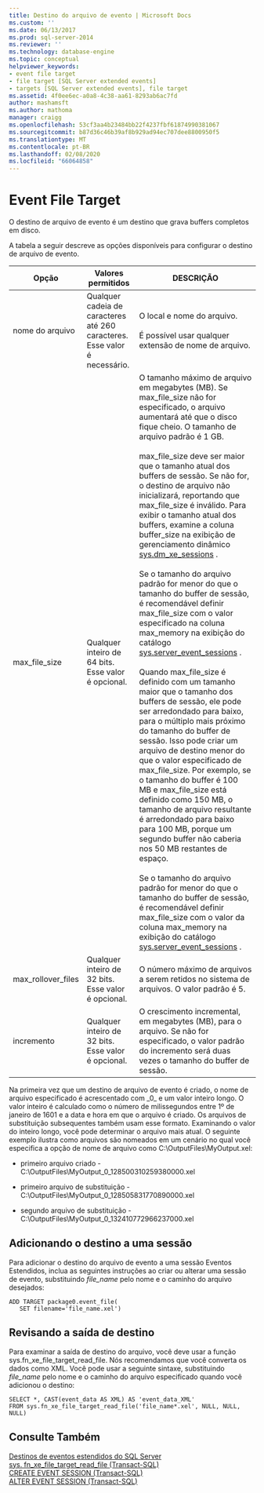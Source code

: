 ```yaml
---
title: Destino do arquivo de evento | Microsoft Docs
ms.custom: ''
ms.date: 06/13/2017
ms.prod: sql-server-2014
ms.reviewer: ''
ms.technology: database-engine
ms.topic: conceptual
helpviewer_keywords:
- event file target
- file target [SQL Server extended events]
- targets [SQL Server extended events], file target
ms.assetid: 4f0ee6ec-a0a8-4c38-aa61-8293ab6ac7fd
author: mashamsft
ms.author: mathoma
manager: craigg
ms.openlocfilehash: 53cf3aa4b23484bb22f4237fbf61874990381067
ms.sourcegitcommit: b87d36c46b39af8b929ad94ec707dee8800950f5
ms.translationtype: MT
ms.contentlocale: pt-BR
ms.lasthandoff: 02/08/2020
ms.locfileid: "66064858"
---
```

# <a name="event-file-target"></a>Event File Target
  O destino de arquivo de evento é um destino que grava buffers completos em disco.  
  
 A tabela a seguir descreve as opções disponíveis para configurar o destino de arquivo de evento.  
  
|Opção|Valores permitidos|DESCRIÇÃO|  
|------------|--------------------|-----------------|  
|nome do arquivo|Qualquer cadeia de caracteres até 260 caracteres. Esse valor é necessário.|O local e nome do arquivo.<br /><br /> É possível usar qualquer extensão de nome de arquivo.|  
|max_file_size|Qualquer inteiro de 64 bits. Esse valor é opcional.|O tamanho máximo de arquivo em megabytes (MB). Se max_file_size não for especificado, o arquivo aumentará até que o disco fique cheio. O tamanho de arquivo padrão é 1 GB.<br /><br /> max_file_size deve ser maior que o tamanho atual dos buffers de sessão. Se não for, o destino de arquivo não inicializará, reportando que max_file_size é inválido. Para exibir o tamanho atual dos buffers, examine a coluna buffer_size na exibição de gerenciamento dinâmico [sys.dm_xe_sessions](/sql/relational-databases/system-dynamic-management-views/sys-dm-xe-sessions-transact-sql) .<br /><br /> Se o tamanho do arquivo padrão for menor do que o tamanho do buffer de sessão, é recomendável definir max_file_size com o valor especificado na coluna max_memory na exibição do catálogo [sys.server_event_sessions](/sql/relational-databases/system-catalog-views/sys-server-event-sessions-transact-sql) .<br /><br /> Quando max_file_size é definido com um tamanho maior que o tamanho dos buffers de sessão, ele pode ser arredondado para baixo, para o múltiplo mais próximo do tamanho do buffer de sessão. Isso pode criar um arquivo de destino menor do que o valor especificado de max_file_size. Por exemplo, se o tamanho do buffer é 100 MB e max_file_size está definido como 150 MB, o tamanho de arquivo resultante é arredondado para baixo para 100 MB, porque um segundo buffer não caberia nos 50 MB restantes de espaço.<br /><br /> Se o tamanho do arquivo padrão for menor do que o tamanho do buffer de sessão, é recomendável definir max_file_size com o valor da coluna max_memory na exibição do catálogo [sys.server_event_sessions](/sql/relational-databases/system-catalog-views/sys-server-event-sessions-transact-sql) .|  
|max_rollover_files|Qualquer inteiro de 32 bits. Esse valor é opcional.|O número máximo de arquivos a serem retidos no sistema de arquivos. O valor padrão é 5.|  
|incremento|Qualquer inteiro de 32 bits. Esse valor é opcional.|O crescimento incremental, em megabytes (MB), para o arquivo. Se não for especificado, o valor padrão do incremento será duas vezes o tamanho do buffer de sessão.|  
  
 Na primeira vez que um destino de arquivo de evento é criado, o nome de arquivo especificado é acrescentado com _0\_ e um valor inteiro longo. O valor inteiro é calculado como o número de milissegundos entre 1º de janeiro de 1601 e a data e hora em que o arquivo é criado. Os arquivos de substituição subsequentes também usam esse formato. Examinando o valor do inteiro longo, você pode determinar o arquivo mais atual. O seguinte exemplo ilustra como arquivos são nomeados em um cenário no qual você especifica a opção de nome de arquivo como C:\OutputFiles\MyOutput.xel:  
  
-   primeiro arquivo criado - C:\OutputFiles\MyOutput_0_128500310259380000.xel  
  
-   primeiro arquivo de substituição - C:\OutputFiles\MyOutput_0_128505831770890000.xel  
  
-   segundo arquivo de substituição - C:\OutputFiles\MyOutput_0_132410772966237000.xel  
  
## <a name="adding-the-target-to-a-session"></a>Adicionando o destino a uma sessão  
 Para adicionar o destino do arquivo de evento a uma sessão Eventos Estendidos, inclua as seguintes instruções ao criar ou alterar uma sessão de evento, substituindo *file_name* pelo nome e o caminho do arquivo desejados:  
  
```  
ADD TARGET package0.event_file(  
   SET filename='file_name.xel')  
```  
  
## <a name="reviewing-the-target-output"></a>Revisando a saída de destino  
 Para examinar a saída de destino do arquivo, você deve usar a função sys.fn_xe_file_target_read_file. Nós recomendamos que você converta os dados como XML. Você pode usar a seguinte sintaxe, substituindo *file_name* pelo nome e o caminho do arquivo especificado quando você adicionou o destino:  
  
```  
SELECT *, CAST(event_data AS XML) AS 'event_data_XML'  
FROM sys.fn_xe_file_target_read_file('file_name*.xel', NULL, NULL, NULL)  
```  
  
## <a name="see-also"></a>Consulte Também  
 [Destinos de eventos estendidos do SQL Server](../../2014/database-engine/sql-server-extended-events-targets.md)   
 [sys. fn_xe_file_target_read_file &#40;Transact-SQL&#41;](/sql/relational-databases/system-functions/sys-fn-xe-file-target-read-file-transact-sql)   
 [CREATE EVENT SESSION &#40;Transact-SQL&#41;](/sql/t-sql/statements/create-event-session-transact-sql)   
 [ALTER EVENT SESSION &#40;Transact-SQL&#41;](/sql/t-sql/statements/alter-event-session-transact-sql)  
  
  
